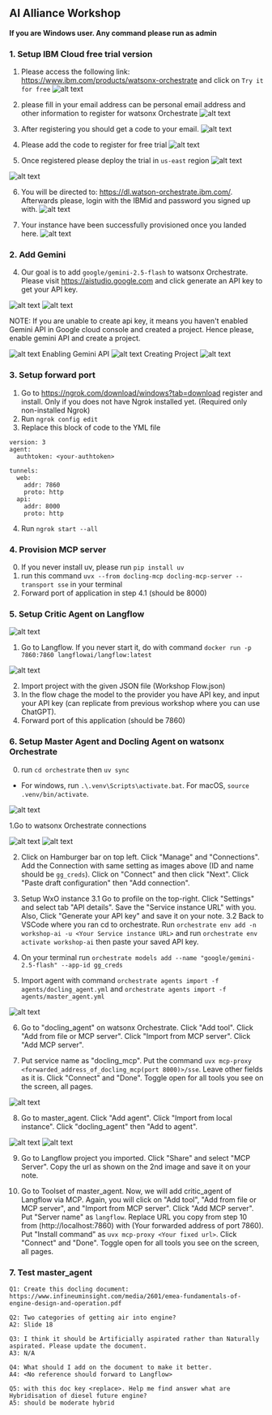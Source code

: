 ## AI Alliance Workshop

**If you are Windows user. Any command please run as admin**

### 1. Setup IBM Cloud free trial version
1. Please access the following link:
https://www.ibm.com/products/watsonx-orchestrate and click on `Try it for free`
![alt text](assets/images/image.png)

2. please fill in your email address can be personal email address and other information to register for watsonx Orchestrate
![alt text](assets/images/image-1.png)


3. After registering you should get a code to your email.
![alt text](assets/images/image-2.png)

4. Please add the code to register for free trial
![alt text](assets/images/image-3.png)

5. Once registered please deploy the trial in `us-east` region
![alt text](assets/images/image-4.png)

![alt text](assets/images/image-5.png)

6. You will be directed to: https://dl.watson-orchestrate.ibm.com/. Afterwards please, login with the IBMid and password you signed up with.
![alt text](assets/images/image-7.png)

7. Your instance have been successfully provisioned once you landed here.
![alt text](assets/images/image-8.png)

### 2. Add Gemini
4. Our goal is to add `google/gemini-2.5-flash` to watsonx Orchestrate. Please visit https://aistudio.google.com and click generate an API key to get your API key.

![alt text](assets/images/getapikey.png)
![alt text](assets/images/success.png)

NOTE:
If you are unable to create api key, it means you haven't enabled Gemini API in Google cloud console and created a project. Hence please, enable gemini API and create a project.

![alt text](assets/images/unabletocreatekey.png)
Enabling Gemini API
![alt text](assets/images/enablegemini.png)
Creating Project
![alt text](assets/images/create-gcpproject.png)

### 3. Setup forward port
1. Go to https://ngrok.com/download/windows?tab=download register and install. Only if you does not have Ngrok installed yet.
(Required only non-installed Ngrok)
2. Run `ngrok config edit`
3. Replace this block of code to the YML file
```
version: 3
agent:
  authtoken: <your-authtoken>

tunnels:
  web:
    addr: 7860
    proto: http
  api:
    addr: 8000
    proto: http
```
4. Run `ngrok start --all`

### 4. Provision MCP server
0. If you never install uv, please run `pip install uv`
1. run this command `uvx --from docling-mcp docling-mcp-server --transport sse` in your terminal
2. Forward port of application in step 4.1 (should be 8000)

### 5. Setup Critic Agent on Langflow

![alt text](assets/step5/image.png)

1. Go to Langflow. If you never start it, do with command `docker run -p 7860:7860 langflowai/langflow:latest`

![alt text](assets/step5/image2.png)

2. Import project with the given JSON file (Workshop Flow.json)
3. In the flow chage the model to the provider you have API key, and input your API key (can replicate from previous workshop where you can use ChatGPT).
4. Forward port of this application (should be 7860)

### 6. Setup Master Agent and Docling Agent on watsonx Orchestrate

0. run `cd orchestrate` then `uv sync`
- For windows, run `.\.venv\Scripts\activate.bat`. For macOS, `source .venv/bin/activate`.

![alt text](assets/step6/image.png)

1.Go to watsonx Orchestrate connections

![alt text](assets/step6/image_1.png)
![alt text](assets/step6/image_2.png)

2. Click on Hamburger bar on top left. Click "Manage" and "Connections". Add the Connection with same setting as images above (ID and name should be `gg_creds`). Click on "Connect" and then click "Next". Click "Paste draft configuration" then "Add connection".

3. Setup WxO instance
3.1 Go to profile on the top-right. Click "Settings" and select tab "API details". Save the "Service instance URL" with you. Also, Click "Generate your API key" and save it on your note.
3.2 Back to VSCode where you ran cd to orchestrate. Run `orchestrate env add -n workshop-ai -u <Your Service instance URL>` and run `orchestrate env activate workshop-ai` then paste your saved API key.

5. On your terminal run `orchestrate models add --name "google/gemini-2.5-flash" --app-id gg_creds`

6. Import agent with command `orchestrate agents import -f agents/docling_agent.yml` and `orchestrate agents import -f agents/master_agent.yml`

![alt text](assets/step6/image6.png)

6. Go to "docling_agent" on watsonx Orchestrate. Click "Add tool". Click "Add from file or MCP server". Click "Import from MCP server". Click "Add MCP server".

7. Put service name as "docling_mcp". Put the command `uvx mcp-proxy <forwarded_address_of_docling_mcp(port 8000)>/sse`. Leave other fields as it is. Click "Connect" and "Done". Toggle open for all tools you see on the screen, all pages.

![alt text](assets/step6/image7.png)

8. Go to master_agent. Click "Add agent". Click "Import from local instance". Click "docling_agent" then "Add to agent".

![alt text](assets/step6/image8.png)
![alt text](assets/step6/image9.png)

9. Go to Langflow project you imported. Click "Share" and select "MCP Server". Copy the url as shown on the 2nd image and save it on your note. 

10. Go to Toolset of master_agent. Now, we will add critic_agent of Langflow via MCP. Again, you will click on "Add tool", "Add from file or MCP server", and "Import from MCP server". Click "Add MCP server". Put "Server name" as `langflow`. Replace URL you copy from step 10 from (http://localhost:7860) with (Your forwarded address of port 7860). Put "Install command" as `uvx mcp-proxy <Your fixed url>`. Click "Connect" and "Done". Toggle open for all tools you see on the screen, all pages. 

### 7. Test master_agent
```
Q1: Create this docling document: https://www.infineuminsight.com/media/2601/emea-fundamentals-of-engine-design-and-operation.pdf
```
```
Q2: Two categories of getting air into engine?
A2: Slide 18
```
```
Q3: I think it should be Artificially aspirated rather than Naturally aspirated. Please update the document.
A3: N/A
```
```
Q4: What should I add on the document to make it better.
A4: <No reference should forward to Langflow>
```
```
Q5: with this doc key <replace>. Help me find answer what are Hybridisation of diesel future engine?
A5: should be moderate hybrid
```


